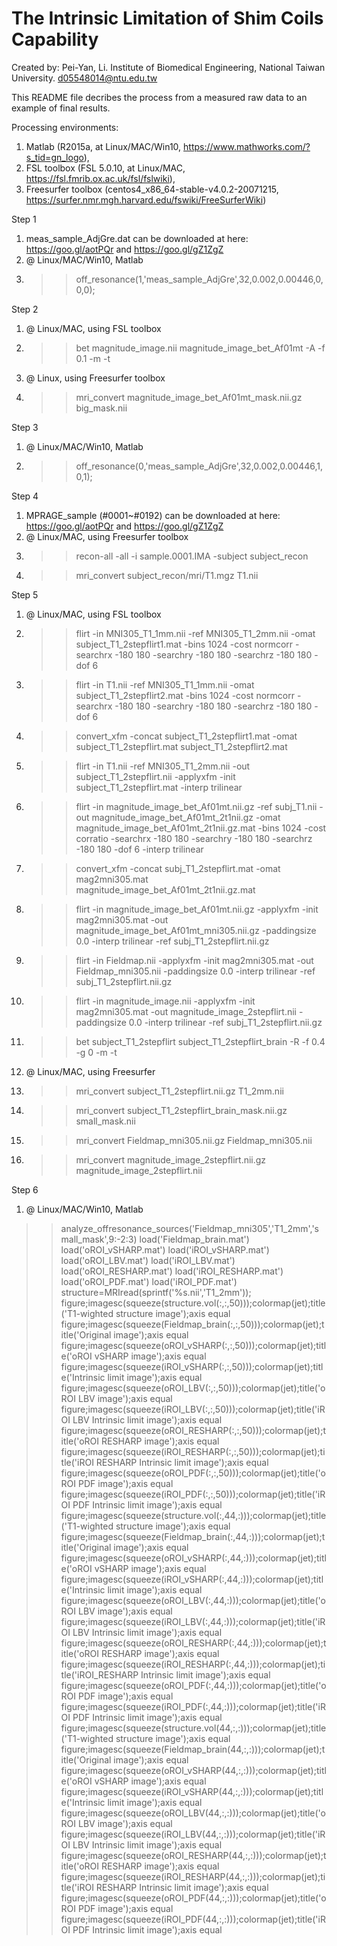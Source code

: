 # The Intrinsic Limitation of Shim Coils Capability

Created by:
Pei-Yan, Li.
Institute of Biomedical Engineering, 
National Taiwan University.
d05548014@ntu.edu.tw

This README file decribes the process from a measured raw data to an example of final results.

Processing environments: 
1. Matlab (R2015a, at Linux/MAC/Win10, https://www.mathworks.com/?s_tid=gn_logo), 
2. FSL toolbox (FSL 5.0.10, at Linux/MAC, https://fsl.fmrib.ox.ac.uk/fsl/fslwiki), 
3. Freesurfer toolbox (centos4_x86_64-stable-v4.0.2-20071215, https://surfer.nmr.mgh.harvard.edu/fswiki/FreeSurferWiki)

Step 1
1. meas_sample_AdjGre.dat can be downloaded at here: https://goo.gl/aotPQr and https://goo.gl/gZ1ZgZ
2. @ Linux/MAC/Win10, Matlab
3. >> off_resonance(1,'meas_sample_AdjGre',32,0.002,0.00446,0,0,0); 

Step 2
1. @ Linux/MAC, using FSL toolbox
2. >> bet magnitude_image.nii magnitude_image_bet_Af01mt -A -f 0.1 -m -t
3. @ Linux, using Freesurfer toolbox
4. >> mri_convert magnitude_image_bet_Af01mt_mask.nii.gz big_mask.nii

Step 3
1. @ Linux/MAC/Win10, Matlab
2. >> off_resonance(0,'meas_sample_AdjGre',32,0.002,0.00446,1,0,1);

Step 4
1. MPRAGE_sample (#0001~#0192) can be downloaded at here: https://goo.gl/aotPQr and https://goo.gl/gZ1ZgZ
2. @ Linux/MAC, using Freesurfer toolbox
3. >> recon-all -all -i sample.0001.IMA -subject subject_recon
4. >> mri_convert subject_recon/mri/T1.mgz T1.nii

Step 5
1. @ Linux/MAC, using FSL toolbox
2. >> flirt -in MNI305_T1_1mm.nii -ref MNI305_T1_2mm.nii -omat subject_T1_2stepflirt1.mat -bins 1024 -cost normcorr -searchrx -180 180 -searchry -180 180 -searchrz -180 180 -dof 6
3. >> flirt -in T1.nii -ref MNI305_T1_1mm.nii -omat subject_T1_2stepflirt2.mat -bins 1024 -cost normcorr -searchrx -180 180 -searchry -180 180 -searchrz -180 180 -dof 6
4. >> convert_xfm -concat subject_T1_2stepflirt1.mat -omat subject_T1_2stepflirt.mat subject_T1_2stepflirt2.mat
5. >> flirt -in T1.nii -ref MNI305_T1_2mm.nii -out subject_T1_2stepflirt.nii -applyxfm -init subject_T1_2stepflirt.mat -interp trilinear
6. >> flirt -in magnitude_image_bet_Af01mt.nii.gz -ref subj_T1.nii -out magnitude_image_bet_Af01mt_2t1nii.gz -omat magnitude_image_bet_Af01mt_2t1nii.gz.mat -bins 1024 -cost corratio -searchrx -180 180 -searchry -180 180 -searchrz -180 180 -dof 6 -interp trilinear
7. >> convert_xfm -concat subj_T1_2stepflirt.mat -omat mag2mni305.mat magnitude_image_bet_Af01mt_2t1nii.gz.mat
8. >> flirt -in magnitude_image_bet_Af01mt.nii.gz -applyxfm -init mag2mni305.mat -out magnitude_image_bet_Af01mt_mni305.nii.gz -paddingsize 0.0 -interp trilinear -ref subj_T1_2stepflirt.nii.gz
9. >> flirt -in Fieldmap.nii -applyxfm -init mag2mni305.mat -out Fieldmap_mni305.nii -paddingsize 0.0 -interp trilinear -ref subj_T1_2stepflirt.nii.gz
10. >> flirt -in magnitude_image.nii -applyxfm -init mag2mni305.mat -out magnitude_image_2stepflirt.nii -paddingsize 0.0 -interp trilinear -ref subj_T1_2stepflirt.nii.gz
11. >> bet subject_T1_2stepflirt subject_T1_2stepflirt_brain -R -f 0.4 -g 0 -m -t
12. @ Linux/MAC, using Freesurfer
13. >> mri_convert subject_T1_2stepflirt.nii.gz T1_2mm.nii
14. >> mri_convert subject_T1_2stepflirt_brain_mask.nii.gz small_mask.nii
15. >> mri_convert Fieldmap_mni305.nii.gz Fieldmap_mni305.nii
16. >> mri_convert magnitude_image_2stepflirt.nii.gz magnitude_image_2stepflirt.nii


Step 6
1. @ Linux/MAC/Win10, Matlab
>> analyze_offresonance_sources('Fieldmap_mni305','T1_2mm','small_mask',9:-2:3)
>> load('Fieldmap_brain.mat')
>> load('oROI_vSHARP.mat')
>> load('iROI_vSHARP.mat')
>> load('oROI_LBV.mat')
>> load('iROI_LBV.mat')
>> load('oROI_RESHARP.mat')
>> load('iROI_RESHARP.mat')
>> load('oROI_PDF.mat')
>> load('iROI_PDF.mat')
>> structure=MRIread(sprintf('%s.nii','T1_2mm'));
>> figure;imagesc(squeeze(structure.vol(:,:,50)));colormap(jet);title('T1-wighted structure image');axis equal
>> figure;imagesc(squeeze(Fieldmap_brain(:,:,50)));colormap(jet);title('Original image');axis equal
>> figure;imagesc(squeeze(oROI_vSHARP(:,:,50)));colormap(jet);title('oROI vSHARP image');axis equal
>> figure;imagesc(squeeze(iROI_vSHARP(:,:,50)));colormap(jet);title('Intrinsic limit image');axis equal
>> figure;imagesc(squeeze(oROI_LBV(:,:,50)));colormap(jet);title('oROI LBV image');axis equal
>> figure;imagesc(squeeze(iROI_LBV(:,:,50)));colormap(jet);title('iROI LBV Intrinsic limit image');axis equal
>> figure;imagesc(squeeze(oROI_RESHARP(:,:,50)));colormap(jet);title('oROI RESHARP image');axis equal
>> figure;imagesc(squeeze(iROI_RESHARP(:,:,50)));colormap(jet);title('iROI RESHARP Intrinsic limit image');axis equal
>> figure;imagesc(squeeze(oROI_PDF(:,:,50)));colormap(jet);title('oROI PDF image');axis equal
>> figure;imagesc(squeeze(iROI_PDF(:,:,50)));colormap(jet);title('iROI PDF Intrinsic limit image');axis equal
>> figure;imagesc(squeeze(structure.vol(:,44,:)));colormap(jet);title('T1-wighted structure image');axis equal
>> figure;imagesc(squeeze(Fieldmap_brain(:,44,:)));colormap(jet);title('Original image');axis equal
>> figure;imagesc(squeeze(oROI_vSHARP(:,44,:)));colormap(jet);title('oROI vSHARP image');axis equal
>> figure;imagesc(squeeze(iROI_vSHARP(:,44,:)));colormap(jet);title('Intrinsic limit image');axis equal
>> figure;imagesc(squeeze(oROI_LBV(:,44,:)));colormap(jet);title('oROI LBV image');axis equal
>> figure;imagesc(squeeze(iROI_LBV(:,44,:)));colormap(jet);title('iROI LBV Intrinsic limit image');axis equal
>> figure;imagesc(squeeze(oROI_RESHARP(:,44,:)));colormap(jet);title('oROI RESHARP image');axis equal
>> figure;imagesc(squeeze(iROI_RESHARP(:,44,:)));colormap(jet);title('iROI_RESHARP Intrinsic limit image');axis equal
>> figure;imagesc(squeeze(oROI_PDF(:,44,:)));colormap(jet);title('oROI PDF image');axis equal
>> figure;imagesc(squeeze(iROI_PDF(:,44,:)));colormap(jet);title('iROI PDF Intrinsic limit image');axis equal
>> figure;imagesc(squeeze(structure.vol(44,:,:)));colormap(jet);title('T1-wighted structure image');axis equal
>> figure;imagesc(squeeze(Fieldmap_brain(44,:,:)));colormap(jet);title('Original image');axis equal
>> figure;imagesc(squeeze(oROI_vSHARP(44,:,:)));colormap(jet);title('oROI vSHARP image');axis equal
>> figure;imagesc(squeeze(iROI_vSHARP(44,:,:)));colormap(jet);title('Intrinsic limit image');axis equal
>> figure;imagesc(squeeze(oROI_LBV(44,:,:)));colormap(jet);title('oROI LBV image');axis equal
>> figure;imagesc(squeeze(iROI_LBV(44,:,:)));colormap(jet);title('iROI LBV Intrinsic limit image');axis equal
>> figure;imagesc(squeeze(oROI_RESHARP(44,:,:)));colormap(jet);title('oROI RESHARP image');axis equal
>> figure;imagesc(squeeze(iROI_RESHARP(44,:,:)));colormap(jet);title('iROI RESHARP Intrinsic limit image');axis equal
>> figure;imagesc(squeeze(oROI_PDF(44,:,:)));colormap(jet);title('oROI PDF image');axis equal
>> figure;imagesc(squeeze(iROI_PDF(44,:,:)));colormap(jet);title('iROI PDF Intrinsic limit image');axis equal
